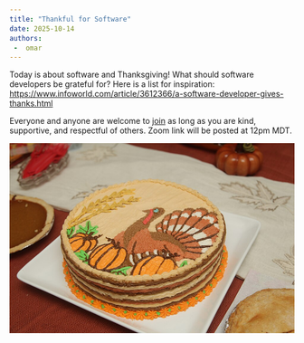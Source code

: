 ```yaml
---
title: "Thankful for Software"
date: 2025-10-14
authors:
 -  omar 
---
```


Today is about software and Thanksgiving! What should software developers be grateful for? Here is a list for inspiration: https://www.infoworld.com/article/3612366/a-software-developer-gives-thanks.html

Everyone and anyone are welcome to [join](https://weeklydevchat.com/join/) as long as you are kind, supportive, and respectful of others. Zoom link will be posted at 12pm MDT.

![Thanksgiving cake](Thanksgiving_Cake_(30245602297).jpg)
